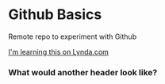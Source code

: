 # Github Basics

Remote repo to experiment with Github

[I'm learning this on Lynda.com](http://lynda.com)

### What would another header look like?
